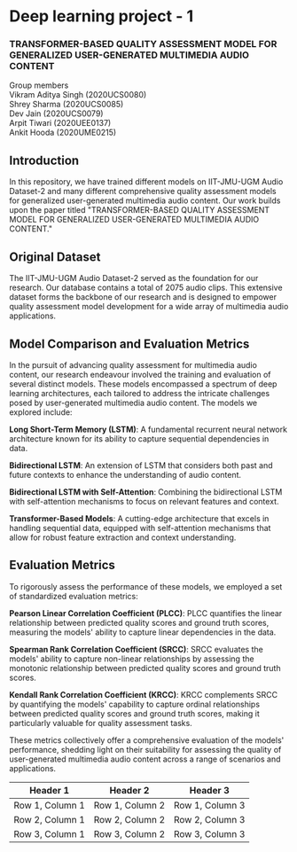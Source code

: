 # Deep learning project - 1 
### TRANSFORMER-BASED QUALITY ASSESSMENT MODEL FOR GENERALIZED USER-GENERATED MULTIMEDIA AUDIO CONTENT

Group members<br />
Vikram Aditya Singh (2020UCS0080)<br />
Shrey Sharma (2020UCS0085)<br />
Dev Jain (2020UCS0079)<br />
Arpit Tiwari (2020UEE0137)<br />
Ankit Hooda (2020UME0215)<br />



## Introduction

In this repository, we have trained different models on IIT-JMU-UGM Audio Dataset-2 and many different comprehensive quality assessment models for generalized user-generated multimedia audio content. Our work builds upon the paper titled "TRANSFORMER-BASED QUALITY ASSESSMENT MODEL FOR GENERALIZED USER-GENERATED MULTIMEDIA AUDIO CONTENT."

## Original Dataset

The IIT-JMU-UGM Audio Dataset-2 served as the foundation for our research. Our database contains a total of 2075 audio clips. This extensive dataset forms the backbone of our research and is designed to empower quality assessment model development for a wide array of multimedia audio applications.

## Model Comparison and Evaluation Metrics

In the pursuit of advancing quality assessment for multimedia audio content, our research endeavour involved the training and evaluation of several distinct models. These models encompassed a spectrum of deep learning architectures, each tailored to address the intricate challenges posed by user-generated multimedia audio content. The models we explored include:

**Long Short-Term Memory (LSTM)**: A fundamental recurrent neural network architecture known for its ability to capture sequential dependencies in data.

**Bidirectional LSTM**: An extension of LSTM that considers both past and future contexts to enhance the understanding of audio content.

**Bidirectional LSTM with Self-Attention**: Combining the bidirectional LSTM with self-attention mechanisms to focus on relevant features and context.

**Transformer-Based Models**: A cutting-edge architecture that excels in handling sequential data, equipped with self-attention mechanisms that allow for robust feature extraction and context understanding.

## Evaluation Metrics

To rigorously assess the performance of these models, we employed a set of standardized evaluation metrics:

**Pearson Linear Correlation Coefficient (PLCC)**: PLCC quantifies the linear relationship between predicted quality scores and ground truth scores, measuring the models' ability to capture linear dependencies in the data.

**Spearman Rank Correlation Coefficient (SRCC)**: SRCC evaluates the models' ability to capture non-linear relationships by assessing the monotonic relationship between predicted quality scores and ground truth scores.

**Kendall Rank Correlation Coefficient (KRCC)**: KRCC complements SRCC by quantifying the models' capability to capture ordinal relationships between predicted quality scores and ground truth scores, making it particularly valuable for quality assessment tasks.

These metrics collectively offer a comprehensive evaluation of the models' performance, shedding light on their suitability for assessing the quality of user-generated multimedia audio content across a range of scenarios and applications.


| Header 1 | Header 2 | Header 3 |
|----------|----------|----------|
| Row 1, Column 1 | Row 1, Column 2 | Row 1, Column 3 |
| Row 2, Column 1 | Row 2, Column 2 | Row 2, Column 3 |
| Row 3, Column 1 | Row 3, Column 2 | Row 3, Column 3 |



